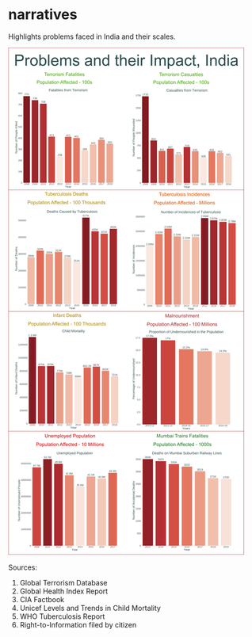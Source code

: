 # narratives
Highlights problems faced in India and their scales.

![](problem_v_narratives_bg.png?raw=true)

Sources:
1. Global Terrorism Database
2. Global Health Index Report
3. CIA Factbook
4. Unicef Levels and Trends in Child Mortality
5. WHO Tuberculosis Report
6. Right-to-Information filed by citizen
